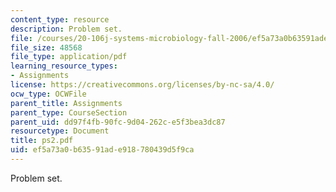 ```yaml
---
content_type: resource
description: Problem set.
file: /courses/20-106j-systems-microbiology-fall-2006/ef5a73a0b63591ade918780439d5f9ca_ps2.pdf
file_size: 48568
file_type: application/pdf
learning_resource_types:
- Assignments
license: https://creativecommons.org/licenses/by-nc-sa/4.0/
ocw_type: OCWFile
parent_title: Assignments
parent_type: CourseSection
parent_uid: dd97f4fb-90fc-9d04-262c-e5f3bea3dc87
resourcetype: Document
title: ps2.pdf
uid: ef5a73a0-b635-91ad-e918-780439d5f9ca
---
```

Problem set.